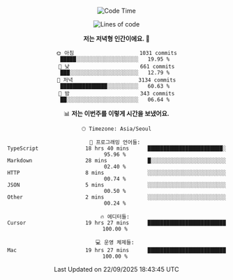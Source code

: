 <div align='center'>
 
<!--START_SECTION:waka-->
![Code Time](http://img.shields.io/badge/Code%20Time-4%2C628%20hrs%206%20mins-blue)

![Lines of code](https://img.shields.io/badge/%EC%A0%80%EB%8A%94%20%EC%97%AC%ED%83%9C%EA%B9%8C%EC%A7%80%20-2.1%20million%20%EC%A4%84%EC%9D%98%20%EC%BD%94%EB%93%9C%EB%A5%BC%20%EC%9E%91%EC%84%B1%ED%96%88%EC%96%B4%EC%9A%94.-blue)

**저는 저녁형 인간이에요. 🦉** 

```text
🌞 아침                     1031 commits        █████░░░░░░░░░░░░░░░░░░░░   19.95 % 
🌆 낮　                     661 commits         ███░░░░░░░░░░░░░░░░░░░░░░   12.79 % 
🌃 저녁                     3134 commits        ███████████████░░░░░░░░░░   60.63 % 
🌙 밤　                     343 commits         ██░░░░░░░░░░░░░░░░░░░░░░░   06.64 % 
```


📊 **저는 이번주를 이렇게 시간을 보냈어요.** 

```text
🕑︎ Timezone: Asia/Seoul

💬 프로그래밍 언어들: 
TypeScript               18 hrs 40 mins      ████████████████████████░   95.96 % 
Markdown                 28 mins             █░░░░░░░░░░░░░░░░░░░░░░░░   02.40 % 
HTTP                     8 mins              ░░░░░░░░░░░░░░░░░░░░░░░░░   00.74 % 
JSON                     5 mins              ░░░░░░░░░░░░░░░░░░░░░░░░░   00.50 % 
Other                    2 mins              ░░░░░░░░░░░░░░░░░░░░░░░░░   00.24 % 

🔥 에디터들: 
Cursor                   19 hrs 27 mins      █████████████████████████   100.00 % 

💻 운영 체제들: 
Mac                      19 hrs 27 mins      █████████████████████████   100.00 % 
```


 Last Updated on 22/09/2025 18:43:45 UTC
<!--END_SECTION:waka-->
 </div>
<!---
Emewjin/Emewjin is a ✨ special ✨ repository because its `README.md` (this file) appears on your GitHub profile.
You can click the Preview link to take a look at your changes.
--->
